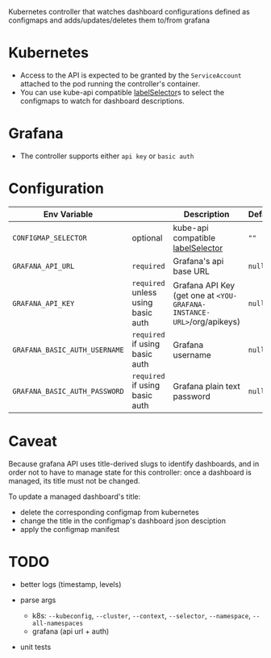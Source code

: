 Kubernetes controller that watches dashboard configurations defined as configmaps and adds/updates/deletes them to/from grafana

Kubernetes
=======
- Access to the API is expected to be granted by the `ServiceAccount` attached to the pod running the controller's container.
- You can use kube-api compatible [labelSelector](https://kubernetes.io/docs/concepts/overview/working-with-objects/labels/#label-selectors)s to select the configmaps to watch for dashboard descriptions.

Grafana
=======
- The controller supports either `api key` or `basic auth`

Configuration
=======

Env Variable | | Description | Default | Example
--- | --- | --- | --- | ---
`CONFIGMAP_SELECTOR` | optional | kube-api compatible [labelSelector](https://kubernetes.io/docs/concepts/overview/working-with-objects/labels/#label-selectors) | `""` | `"role=grafana-dashboard,app=awesome-app"`
`GRAFANA_API_URL` | `required` | Grafana's api base URL | `null` | `http://grafana.monitoring.svc.cluster.local/api/`
`GRAFANA_API_KEY` | `required` unless using basic auth | Grafana API Key (get one at `<YOU-GRAFANA-INSTANCE-URL>`/org/apikeys) | `null` | `"eyJrIjoiWlc4VjZaaFlZbWhwdzFiNVlHbXRn....."`
`GRAFANA_BASIC_AUTH_USERNAME` | `required` if using basic auth | Grafana username | `null` | `"mbenabda"`
`GRAFANA_BASIC_AUTH_PASSWORD` | `required` if using basic auth | Grafana plain text password | `null` | `"1234"`


Caveat
=======
Because grafana API uses title-derived slugs to identify dashboards, and in order not to have to manage state for this controller: 
once a dashboard is managed, its title must not be changed.

To update a managed dashboard's title: 
- delete the corresponding configmap from kubernetes
- change the title in the configmap's dashboard json desciption
- apply the configmap manifest


TODO
=======
- better logs (timestamp, levels)
- parse args
    - k8s:
    `--kubeconfig`,
    `--cluster`,
    `--context`,
    `--selector`,
    `--namespace`,
    `--all-namespaces`
    - grafana (api url + auth)

- unit tests
